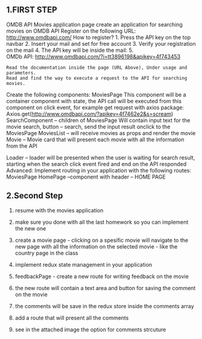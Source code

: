 1.FIRST STEP
-----------------------------------------------------------------------------------------------------------------------------
OMDB API
Movies application page
create an application for searching movies on OMDB API
Register on the following URL: http://www.omdbapi.com/ 
How to register? 
    1. Press the API key on the top navbar
    2. Insert your mail and set for free account
    3. Verify your registration on the mail
    4. The API key will be inside the mail: 
    5. OMDb API: http://www.omdbapi.com/?i=tt3896198&apikey=4f743453

	Read the documentation inside the page (URL Above), Under usage and parameters.
	Read and find the way to execute a request to the API for searching movies.

Create the following components:
MoviesPage
This component will be a container component with state, the API call will be executed from this component on click event, for example get request with axios package:
Axios.get(http://www.omdbapi.com/?apikey=4f7462e2&s=scream)
SearchComponent – children of MoviesPage
Will contain input text for the movie search, button – search, send the input result onclick to the MoviesPage
MoviesList – will receive movies as props and render the movie
Movie – Movie card that will present each movie with all the information from the API

Loader – loader will be presented when the user is waiting for search result, starting when the search click event fired and end on the API responded
Advanced:
Implement routing in your application with the following routes:
MoviesPage
HomePage –component with header – HOME PAGE


2.Second Step
------------------------------------------------------------------------------------------------------------------------------------
1. resume with the movies application

2. make sure you done with all the last homework so you can implement the new one

3. create a movie page - clicking on a spesific movie will navigate  to the new page with  all the information on the selected movie - like the country page in the class


4. implement redux  state management in your application 

5.   feedbackPage -  create a new route for writing feedback on the movie

6. the new route will contain a  text area and button for saving the comment on the movie

7. the comments will be save in the redux store inside the comments array

8. add a route that will present all the comments

9. see in the  attached image the option for comments strcuture